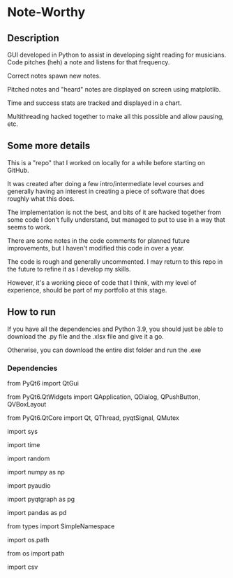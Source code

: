 # Note-Worthy
## Description
GUI developed in Python to assist in developing sight reading for musicians. Code pitches (heh) a note and listens for that frequency. 

Correct notes spawn new notes. 

Pitched notes and "heard" notes are displayed on screen using matplotlib. 

Time and success stats are tracked and displayed in a chart.

Multithreading hacked together to make all this possible and allow pausing, etc.

## Some more details
This is a "repo" that I worked on locally for a while before starting on GitHub. 

It was created after doing a few intro/intermediate level courses and generally having an interest in creating a piece of software that does roughly what this does.

The implementation is not the best, and bits of it are hacked together from some code I don't fully understand, but managed to put to use in a way that seems to work. 

There are some notes in the code comments for planned future improvements, but I haven't modified this code in over a year.

The code is rough and generally uncommented. I may return to this repo in the future to refine it as I develop my skills. 

However, it's a working piece of code that I think, with my level of experience, should be part of my portfolio at this stage.

## How to run
If you have all the dependencies and Python 3.9, you should just be able to download the .py file and the .xlsx file and give it a go.

Otherwise, you can download the entire dist folder and run the .exe

### Dependencies
from PyQt6 import QtGui

from PyQt6.QtWidgets import QApplication, QDialog, QPushButton, QVBoxLayout

from PyQt6.QtCore import Qt, QThread, pyqtSignal, QMutex

import sys

import time

import random

import numpy as np

import pyaudio

import pyqtgraph as pg

import pandas as pd

from types import SimpleNamespace

import os.path

from os import path

import csv
